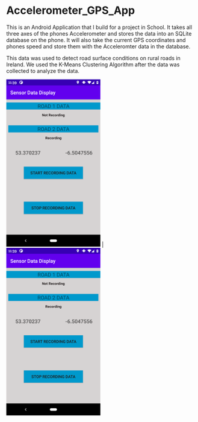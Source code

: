 # Accelerometer_GPS_App

This is an Android Application that I build for a project in School.
It takes all three axes of the phones Accelerometer and stores the data into an SQLite database on the phone.
It will also take the current GPS coordinates and phones speed and store them with the Acceleromter data in the database.

This data was used to detect road surface conditions on rural roads in Ireland. We used the K-Means Clustering Algorithm after the data was collected to analyze the data. 


<img src="https://github.com/The-Statistical-Peacock/Accelerometer_GPS_App/blob/main/Screenshot_20201010-113929.png" width="250"> | <img src="https://github.com/The-Statistical-Peacock/Accelerometer_GPS_App/blob/main/Screenshot_20201010-113929.png" width="250">

